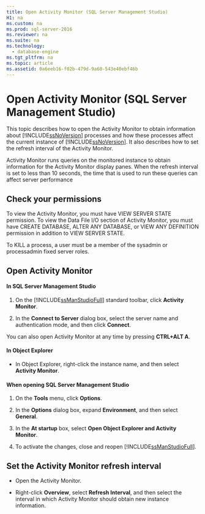 ```yaml
---
title: Open Activity Monitor (SQL Server Management Studio)
H1: na
ms.custom: na
ms.prod: sql-server-2016
ms.reviewer: na
ms.suite: na
ms.technology: 
  - database-engine
ms.tgt_pltfrm: na
ms.topic: article
ms.assetid: 0a6eeb16-f02b-479d-9a60-543e40ebf46b
---
```

# Open Activity Monitor (SQL Server Management Studio)
  This topic describes how to open the Activity Monitor to obtain information about [!INCLUDE[ssNoVersion](../../Topics/TopicNameContainA/includes/ssNoVersion_md.md)] processes and how these processes affect the current instance of [!INCLUDE[ssNoVersion](../../Topics/TopicNameContainA/includes/ssNoVersion_md.md)]. It also describes how to set the refresh interval of the Activity Monitor.  
  
   
 Activity Monitor runs queries on the monitored instance to obtain information for the Activity Monitor display panes. When the refresh interval is set to less than 10 seconds, the time that is used to run these queries can affect server performance  
  

  
##  <a name="Permissions"></a> Check your permissions  
 To view the Activity Monitor, you must have VIEW SERVER STATE permission. To view the Data File I/O section of Activity Monitor, you must have CREATE DATABASE, ALTER ANY DATABASE, or VIEW ANY DEFINITION permission in addition to VIEW SERVER STATE.  
  
 To KILL a process, a user must be a member of the sysadmin or processadmin fixed server roles.  
  
  
## Open Activity Monitor 
#### In SQL Server Management Studio  
  
1.  On the [!INCLUDE[ssManStudioFull](../../Topics/TopicNameContainA/includes/ssManStudioFull_md.md)] standard toolbar, click **Activity Monitor**.  
  
2.  In the **Connect to Server** dialog box, select the server name and authentication mode, and then click **Connect**.  
  
 You can also open Activity Monitor at any time by pressing **CTRL+ALT A**.  
  
#### In Object Explorer  
  
-   In Object Explorer, right-click the instance name, and then select **Activity Monitor**.  
  
#### When opening SQL Server Management Studio  
  
1.  On the **Tools** menu, click **Options**.  
  
2.  In the **Options** dialog box, expand **Environment**, and then select **General**.  
  
3.  In the **At startup** box, select **Open Object Explorer and Activity Monitor**.  
  
4.  To activate the changes, close and reopen [!INCLUDE[ssManStudioFull](../../Topics/TopicNameContainA/includes/ssManStudioFull_md.md)].  
  
## Set the Activity Monitor refresh interval  
  
-   Open the Activity Monitor.  
  
-   Right-click **Overview**, select **Refresh Interval**, and then select the interval in which Activity Monitor should obtain new instance information.  
  
  